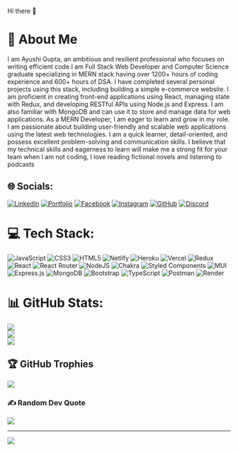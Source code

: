  Hi there 👋
 
 # 💫 About Me
I am Ayushi Gupta, an ambitious and resilient professional who focuses on writing efficient code.I am Full Stack Web Developer and Computer Science graduate
specializing in MERN stack having over 1200+ hours of coding experience and 600+ hours of DSA. I have completed several personal projects using this stack, including building a simple e-commerce website. I am proficient in creating front-end applications using React, managing state with Redux, and developing RESTful APIs using Node.js and Express. I am also familiar with MongoDB and can use it to store and manage data for web applications.
As a MERN Developer, I am eager to learn and grow in my role. I am passionate about building user-friendly and scalable web applications using the latest web technologies. I am a quick learner, detail-oriented, and possess excellent problem-solving and communication skills. I believe that my technical skills and eagerness to learn will make me a strong fit for your team
when I am not coding, I love reading fictional novels and listening to podcasts



## 🌐 Socials:
[![LinkedIn](https://img.shields.io/badge/linkedin-%230077B5.svg?style=for-the-badge&logo=linkedin&logoColor=white)](https://linkedin.com/in/ayushi-gupta-b98676236) 
[![Portfolio](https://img.shields.io/badge/Portfolio-%23000000.svg?style=for-the-badge&logo=firefox&logoColor=#FF7139)](https://myportfolio-ayushi0516.vercel.app/) 
[![Facebook](https://img.shields.io/badge/Facebook-%231877F2.svg?style=for-the-badge&logo=Facebook&logoColor=white)](https://www.facebook.com/arushi.gupta.334491)
[![Instagram](https://img.shields.io/badge/Instagram-%23E4405F.svg?style=for-the-badge&logo=Instagram&logoColor=white)](https://www.instagram.com/_arushi_gupta)
[![GitHub](https://img.shields.io/badge/github-%23121011.svg?style=for-the-badge&logo=github&logoColor=white)](https://github.com/Ayushi0516)
[![Discord](https://img.shields.io/badge/Discord-%235865F2.svg?style=for-the-badge&logo=discord&logoColor=white)](https://discord.com/channels/@Ayushi%20Gupta#7571)




# 💻 Tech Stack:
![JavaScript](https://img.shields.io/badge/javascript-%23323330.svg?style=for-the-badge&logo=javascript&logoColor=%23F7DF1E) ![CSS3](https://img.shields.io/badge/css3-%231572B6.svg?style=for-the-badge&logo=css3&logoColor=white) ![HTML5](https://img.shields.io/badge/html5-%23E34F26.svg?style=for-the-badge&logo=html5&logoColor=white) ![Netlify](https://img.shields.io/badge/netlify-%23000000.svg?style=for-the-badge&logo=netlify&logoColor=#00C7B7) ![Heroku](https://img.shields.io/badge/heroku-%23430098.svg?style=for-the-badge&logo=heroku&logoColor=white) ![Vercel](https://img.shields.io/badge/vercel-%23000000.svg?style=for-the-badge&logo=vercel&logoColor=white) ![Redux](https://img.shields.io/badge/redux-%23593d88.svg?style=for-the-badge&logo=redux&logoColor=white) ![React](https://img.shields.io/badge/react-%2320232a.svg?style=for-the-badge&logo=react&logoColor=%2361DAFB) ![React Router](https://img.shields.io/badge/React_Router-CA4245?style=for-the-badge&logo=react-router&logoColor=white) ![NodeJS](https://img.shields.io/badge/node.js-6DA55F?style=for-the-badge&logo=node.js&logoColor=white) ![Chakra](https://img.shields.io/badge/chakra-%234ED1C5.svg?style=for-the-badge&logo=chakraui&logoColor=white) ![Styled Components](https://img.shields.io/badge/styled--components-DB7093?style=for-the-badge&logo=styled-components&logoColor=white) ![MUI](https://img.shields.io/badge/MUI-%230081CB.svg?style=for-the-badge&logo=mui&logoColor=white) ![Express.js](https://img.shields.io/badge/express.js-%23404d59.svg?style=for-the-badge&logo=express&logoColor=%2361DAFB) ![MongoDB](https://img.shields.io/badge/MongoDB-%234ea94b.svg?style=for-the-badge&logo=mongodb&logoColor=white) ![Bootstrap](https://img.shields.io/badge/bootstrap-%23563D7C.svg?style=for-the-badge&logo=bootstrap&logoColor=white) ![TypeScript](https://img.shields.io/badge/typescript-%23007ACC.svg?style=for-the-badge&logo=typescript&logoColor=white) ![Postman](https://img.shields.io/badge/Postman-FF6C37?style=for-the-badge&logo=postman&logoColor=white) ![Render](https://img.shields.io/badge/Render-%46E3B7.svg?style=for-the-badge&logo=render&logoColor=white)
# 📊 GitHub Stats:
![](https://github-readme-stats.vercel.app/api?username=Ayushi0516&theme=dark&hide_border=false&include_all_commits=true&count_private=true)<br/>
![](https://github-readme-streak-stats.herokuapp.com/?user=Ayushi0516&theme=dark&hide_border=false)<br/>
![](https://github-readme-stats.vercel.app/api/top-langs/?username=Ayushi0516&theme=dark&hide_border=false&include_all_commits=true&count_private=true&layout=compact)

## 🏆 GitHub Trophies
![](https://github-profile-trophy.vercel.app/?username=Ayushi0516&theme=radical&no-frame=false&no-bg=false&margin-w=4)

### ✍️ Random Dev Quote
![](https://quotes-github-readme.vercel.app/api?type=horizontal&theme=radical)

---
[![](https://visitcount.itsvg.in/api?id=Ayushi0516&icon=0&color=0)](https://visitcount.itsvg.in)



